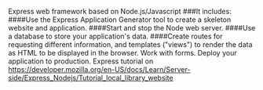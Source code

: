 Express web framework based on Node.js/Javascript
###It includes:
####Use the Express Application Generator tool to create a skeleton website and application.
####Start and stop the Node web server.
####Use a database to store your application's data.
####Create routes for requesting different information, and templates ("views") to render the data as HTML to be displayed in the browser.
Work with forms.
Deploy your application to production.
Express tutorial on https://developer.mozilla.org/en-US/docs/Learn/Server-side/Express_Nodejs/Tutorial_local_library_website
